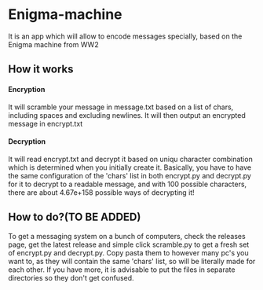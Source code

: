 # Enigma-machine
It is an app which will allow to encode messages specially, based on the Enigma machine from WW2

## How it works
#### Encryption
It will scramble your message in message.txt based on a list of chars, including spaces and excluding newlines.
It will then output an encrypted message in encrypt.txt

#### Decryption
It will read encrypt.txt and decrypt it based on uniqu character combination which is determined when you initially create it.
Basically, you have to have the same configuration of the 'chars' list in both encrypt.py and decrypt.py for it to decrypt to a readable message, and with 100 possible characters, there are about 4.67e+158 possible ways of decrypting it!
<del>
## How to do?(TO BE ADDED)
To get a messaging system on a bunch of computers, check the releases page, get the latest release and simple click scramble.py to get a fresh set of encrypt.py and decrypt.py.
Copy pasta them to however many pc's you want to, as they will contain the same 'chars' list, so will be literally made for each other.
If you have more, it is advisable to put the files in separate directories so they don't get confused.</del>
